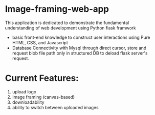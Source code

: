 # Image-framing-web-app
This application is dedicated to demonstrate the fundamental understanding of web development using Python flask framwork
- basic front-end knowledge to construct user interactions using Pure HTML, CSS, and Javascript
- Database Connectivity with Mysql through direct cursor, store and request blob file path only in structured DB to deload flask server's request.

# Current Features:
1. upload logo
2. Image framing (canvas-based)
3. downloadability
4. ability to switch between uploaded images